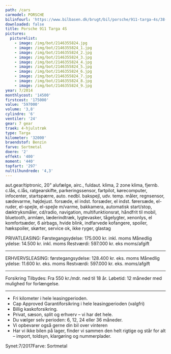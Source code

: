 ```yaml
---
path: /cars
carmodel: PORSCHE
bilinfourl: 'https://www.bilbasen.dk/brugt/bil/porsche/911-targa-4s/38-pdk-2d/4052037'
downloaded: false
title: Porsche 911 Targa 4S
pictures:
  picturelist:
    - image: /img/bot/2146355824.jpg
    - image: /img/bot/2146355824_1.jpg
    - image: /img/bot/2146355824_2.jpg
    - image: /img/bot/2146355824_3.jpg
    - image: /img/bot/2146355824_4.jpg
    - image: /img/bot/2146355824_5.jpg
    - image: /img/bot/2146355824_6.jpg
    - image: /img/bot/2146355824_7.jpg
    - image: /img/bot/2146355824_8.jpg
    - image: /img/bot/2146355824_9.jpg
year: 7/2014
monthlycost: '14500'
firstcost: '175000'
value: '597000'
volume: '3,8'
cylindre: '6'
ventiler: '24'
gear: 7 gear
traek: 4-hjulstræk
type: Targa
kilometer: '32000'
braendstof: Benzin
farve: Sortmetal
doere: '2'
effekt: '400'
moment: '440'
topfart: '297'
nultilhundrede: '4,3'
---
```

aut.gear/tiptronic, 20" alufælge, airc., fuldaut. klima, 2 zone klima, fjernb. c.lås, c.lås, ratgearskifte, parkeringssensor, fartpilot, kørecomputer, infocenter, startspærre, auto. nedbl. bakspejl, udv. temp. måler, regnsensor, sædevarme, højdejust. forsæde, el indst. forsæder, el indst. førersæde, el-ruder, el-spejle, el-spejle m/varme, bakkamera, automatisk start/stop, dæktryksmåler, cd/radio, navigation, multifunktionsrat, håndfrit til mobil, bluetooth, armlæn, læderindtræk, lygtevasker, tågelygter, xenonlys, el komfortsæder, 6 airbags, hvide blink, indfarvede kofangere, spoiler, hækspoiler, skørter, service ok, ikke ryger, glastag

PRIVATLEASING:
Førstegangsydelse: 175.000 kr. inkl. moms
Månedlig ydelse: 14.500 kr. inkl. moms
Restværdi: 597.000 kr. eks moms/afgift
__________________________________________

ERHVERVSLEASING:
førstegangsydelse: 128.400 kr. eks. moms 
Månedlig ydelse: 11.600 kr. eks. moms
Restværdi: 597.000 kr. eks. moms/afgift
__________________________________________

Forsikring Tilbydes:
Fra 550 kr./mdr. ned til 18 år. 
Løbetid: 12 måneder med mulighed for forlængelse.
__________________________________________

* Fri kilometer i hele leasingperioden.
* Cap Approved Garantiforsikring i hele leasingperioden (valgfri)
* Billig kaskoforsikring.
* Privat, sæson, split og erhverv – vi har det hele.
* Du vælger selv perioden: 6, 12, 24 eller 36 måneder.
* Vi opbevarer også gerne din bil over vinteren
* Har vi ikke bilen på lager, finder vi sammen den helt rigtige og står for alt – import, toldsyn, klargøring og nummerplader. 

Synet:7/2017Farve: Sortmetal
